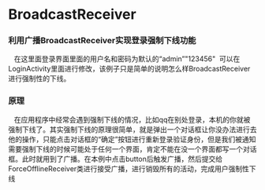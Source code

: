 # BroadcastReceiver
### 利用广播BroadcastReceiver实现登录强制下线功能
    在这里面登录界面里面的用户名和密码为默认的“admin”"123456"  可以在LoginActivity里面进行修改，该例子只是简单的说明怎么样BroadcastReceiver进行强制性的下线。
### 原理
    在应用程序中经常会遇到强制下线的情况，比如qq在别处登录，本机的你就被强制下线了。其实强制下线的原理很简单，就是弹出一个对话框让你没办法进行去他的操作，只能点击对话框的“确定”按钮进行重新登录验证身份，但是我们被通知需要强制下线的时候可能处于任何一个界面，肯定不能在没一个界面都写一个对话框。此时就用到了广播。在本例中点击button后触发广播，然后提交给ForceOfflineReceiver类进行接受广播，进行销毁所有的活动，完成用户强制性下线
